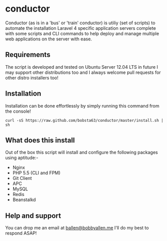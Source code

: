 conductor
=========

Conductor (as is in a 'bus' or 'train' conductor) is utiliy (set of scripts) to automate the installation Laravel 4 specific application servers complete with some scripts and CLI commands to help deploy and manage multiple web applications on the server with ease.

Requirements
------------
The script is developed and tested on Ubuntu Server 12.04 LTS in future I may support other distributions too and I always welcome pull requests for other distro installers too!

Installation
------------

Installation can be done effortlessly by simply running this command from the console!

```shell
curl -sS https://raw.github.com/bobsta63/conductor/master/install.sh | sh
```

What does this install
----------------------

Out of the box this script will install and configure the following packages using aptitude:-

* Nginx
* PHP 5.5 (CLI and FPM)
* Git Client
* APC
* MySQL
* Redis
* Beanstalkd

Help and support
----------------
You can drop me an email at [ballen@bobbyallen.me](mailto:ballen@bobbyallen.me) I'll do my best to respond ASAP!